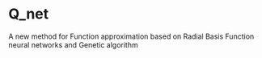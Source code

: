 # Q_net
A new method for Function approximation based on Radial Basis Function neural networks and Genetic algorithm
